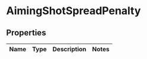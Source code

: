 
# AimingShotSpreadPenalty

## Properties
Name | Type | Description | Notes
------------ | ------------- | ------------- | -------------



